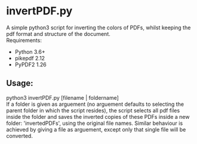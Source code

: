 # invertPDF.py
A simple python3 script for inverting the colors of PDFs, whilst keeping the pdf format and structure of the document.\
Requirements:
* Python  3.6+
* pikepdf 2.12
* PyPDF2  1.26

## Usage:
python3 invertPDF.py [filename | foldername]\
If a folder is given as arguement (no arguement defaults to selecting the parent folder in which the script resides), the script selects all pdf files inside
the folder and saves the inverted copies of these PDFs inside a new folder: 'invertedPDFs', using the original file names. Similar behaviour is achieved by giving a file as arguement, except only that single file will be converted.

